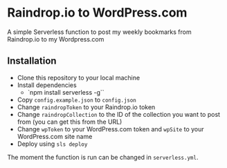 # Raindrop.io to WordPress.com

A simple Serverless function to post my weekly bookmarks from Raindrop.io to my Wordpress.com

## Installation

- Clone this repository to your local machine
- Install dependencies
    - `npm install serverless -g``
- Copy `config.example.json` to `config.json`
- Change `raindropToken` to your Raindrop.io token
- Change `raindropCollection` to the ID of the collection you want to post from (you can get this from the URL)
- Change `wpToken` to your WordPress.com token and `wpSite` to your WordPress.com site name
- Deploy using `sls deploy`

The moment the function is run can be changed in `serverless.yml`. 

